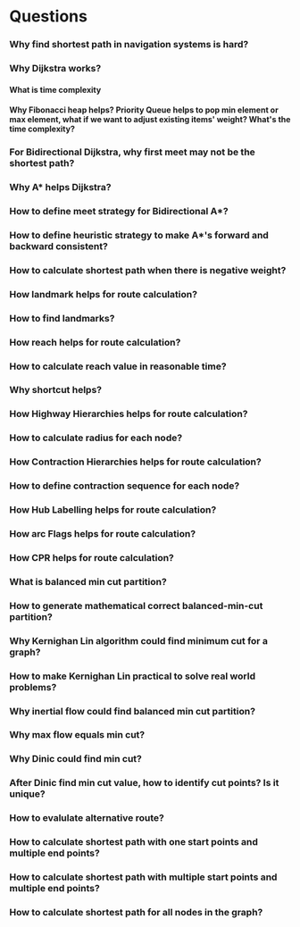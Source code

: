 # Questions


### Why find shortest path in navigation systems is hard?

### Why Dijkstra works?  

#### What is time complexity

#### Why Fibonacci heap helps?  Priority Queue helps to pop min element or max element, what if we want to adjust existing items' weight?  What's the time complexity?

### For Bidirectional Dijkstra, why first meet may not be the shortest path?  

### Why A* helps Dijkstra?  

### How to define meet strategy for Bidirectional A*?  

### How to define heuristic strategy to make A*'s forward and backward consistent?  

### How to calculate shortest path when there is negative weight?   

### How landmark helps for route calculation?  

### How to find landmarks?  

### How reach helps for route calculation?  

### How to calculate reach value in reasonable time?  

### Why shortcut helps?  

### How Highway Hierarchies helps for route calculation?   

### How to calculate radius for each node?  

### How Contraction Hierarchies helps for route calculation?  

### How to define contraction sequence for each node?

### How Hub Labelling helps for route calculation?  

### How arc Flags helps for route calculation?  

### How CPR helps for route calculation?  

### What is balanced min cut partition?

### How to generate mathematical correct balanced-min-cut partition?  

### Why Kernighan Lin algorithm could find minimum cut for a graph?

### How to make Kernighan Lin practical to solve real world problems?

### Why inertial flow could find balanced min cut partition?

### Why max flow equals min cut?

### Why Dinic could find min cut?

### After Dinic find min cut value, how to identify cut points?  Is it unique?

### How to evalulate alternative route?  

### How to calculate shortest path with one start points and multiple end points?  

### How to calculate shortest path with multiple start points and multiple end points?  

### How to calculate shortest path for all nodes in the graph?



